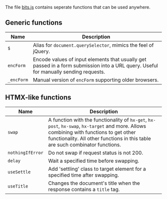 The file [bits.js](./bits.js) contains seperate functions that can be used anywhere.

## Generic functions

|Name|Description
|----|--------------------------
|`$`|Alias for `document.querySelector`, mimics the feel of jQuery.
|`encForm`|Encode values of input elements that usually get passed in a form submission into a URL query. Useful for manually sending requests.
|`_encForm`|Manual version of `encForm` supporting older browsers.

## HTMX-like functions

|Name|Description
|----|--------------------------
|`swap`|A function with the functionality of `hx-get`, `hx-post`, `hx-swap`, `hx-target` and more. Allows combining with functions to get other functionality. All other functions in this table are such combinator functions.
|`nothingIfError`|Do not swap if request status is not 200.
|`delay`|Wait a specified time before swapping.
|`useSettle`|Add 'settling' class to target element for a specified time after swapping.
|`useTitle`|Changes the document's title when the response contains a `title` tag.
